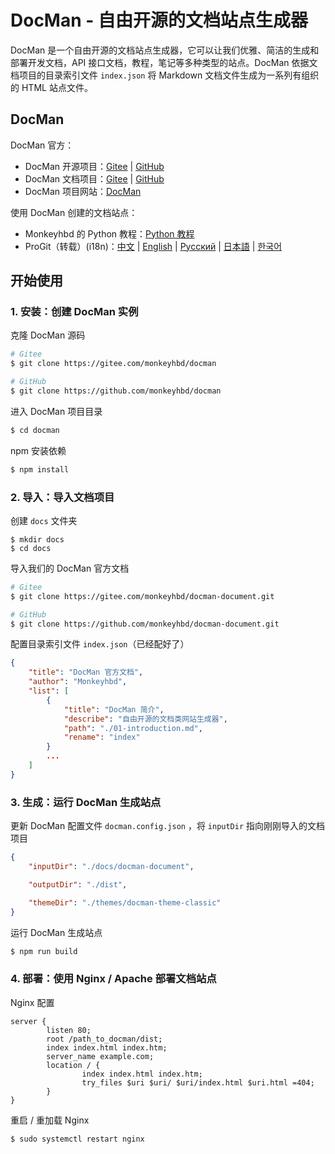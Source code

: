 # DocMan - 自由开源的文档站点生成器

DocMan 是一个自由开源的文档站点生成器，它可以让我们优雅、简洁的生成和部署开发文档，API 接口文档，教程，笔记等多种类型的站点。DocMan 依据文档项目的目录索引文件 `index.json` 将 Markdown 文档文件生成为一系列有组织的 HTML 站点文件。

## DocMan

DocMan 官方：

- DocMan 开源项目：[Gitee](https://gitee.com/monkeyhbd/docman) | [GitHub](https://github.com/monkeyhbd/docman)
- DocMan 文档项目：[Gitee](https://gitee.com/monkeyhbd/docman-document) | [GitHub](https://github.com/monkeyhbd/docman-document)
- DocMan 项目网站：[DocMan](https://docman.monkeyhbd.com)

使用 DocMan 创建的文档站点：

- Monkeyhbd 的 Python 教程：[Python 教程](https://www.monkeyhbd.com/python-tutorial)
- ProGit（转载）(i18n)：[中文](https://www.monkeyhbd.com/progit) | [English](https://www.monkeyhbd.com/progit/en) | [	Русский](https://www.monkeyhbd.com/progit/ru) | [日本語](https://www.monkeyhbd.com/progit/jp) | [한국어](https://www.monkeyhbd.com/progit/kr)

## 开始使用

### 1. 安装：创建 DocMan 实例

克隆 DocMan 源码

```sh
# Gitee
$ git clone https://gitee.com/monkeyhbd/docman

# GitHub
$ git clone https://github.com/monkeyhbd/docman
```

进入 DocMan 项目目录

```sh
$ cd docman
```

npm 安装依赖

```sh
$ npm install
```

### 2. 导入：导入文档项目

创建 `docs` 文件夹

```
$ mkdir docs
$ cd docs
```

导入我们的 DocMan 官方文档

```sh
# Gitee
$ git clone https://gitee.com/monkeyhbd/docman-document.git

# GitHub
$ git clone https://github.com/monkeyhbd/docman-document.git
```

配置目录索引文件 `index.json`（已经配好了）

```json
{
	"title": "DocMan 官方文档",
	"author": "Monkeyhbd",
	"list": [
		{
			"title": "DocMan 简介",
			"describe": "自由开源的文档类网站生成器",
			"path": "./01-introduction.md",
			"rename": "index"
		}
		...
	]
}
```

### 3. 生成：运行 DocMan 生成站点

更新 DocMan 配置文件 `docman.config.json` ，将 `inputDir` 指向刚刚导入的文档项目

```json
{
	"inputDir": "./docs/docman-document",

	"outputDir": "./dist",

	"themeDir": "./themes/docman-theme-classic"
}
```

运行 DocMan 生成站点

```sh
$ npm run build
```

### 4. 部署：使用 Nginx / Apache 部署文档站点

Nginx 配置

```
server {
        listen 80;
        root /path_to_docman/dist;
        index index.html index.htm;
        server_name example.com;
        location / {
                index index.html index.htm;
                try_files $uri $uri/ $uri/index.html $uri.html =404;
        }
}
```

重启 / 重加载 Nginx

```sh
$ sudo systemctl restart nginx
```
